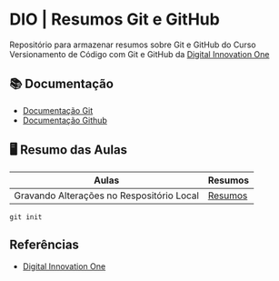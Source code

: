 
# DIO | Resumos Git e GitHub

Repositório para armazenar resumos sobre Git e GitHub do Curso Versionamento de Código com Git e GitHub da
[Digital Innovation One](https:/www.dio.me/)

## 📚 Documentação
- [Documentação Git](https://git-scm.com/doc)
- [Documentação Github](http://docs.github.com/)

## 🖥️ Resumo das Aulas

| Aulas | Resumos |
|-------|--------|
| Gravando Alterações no Respositório Local | [Resumos]()

```
git init
```

## Referências
- [Digital Innovation One](https:/www.dio.me/)